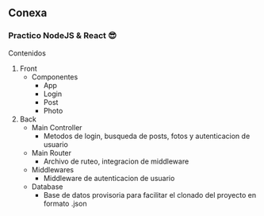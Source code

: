 ## Conexa
### Practico NodeJS & React 😎
Contenidos
1. Front
    - Componentes
        - App
        - Login
        - Post
        - Photo
2. Back
    - Main Controller 
        * Metodos de login, busqueda de posts, fotos y autenticacion de usuario
    - Main Router
        * Archivo de ruteo, integracion de middleware
    - Middlewares
        * Middleware de autenticacion de usuario
    - Database
        * Base de datos provisoria para facilitar el clonado del proyecto en formato .json

